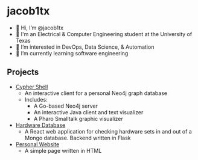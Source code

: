 jacob1tx
=========
* 👋 Hi, I’m @jacob1tx
* 🏫 I'm an Electrical & Computer Engineering student at the University of Texas
* 👀 I’m interested in DevOps, Data Science, & Automation
* 🌱 I’m currently learning software engineering

Projects
--------
* [Cypher Shell](https://github.com/jacob1tx/pp-jgm3339)
	* An interactive client for a personal Neo4j graph database
	* Includes:
		* A Go-based Neo4j server
   		* An interactive Java client and text visualizer
  		* A Pharo Smalltalk graphic visualizer
* [Hardware Database](https://github.com/jacob1tx/SoftHardware)
	* A React web application for checking hardware sets in and out of a Mongo database. Backend written in Flask
* [Personal Website](https://github.com/jacob1tx/jacob1tx.github.io)
	* A simple page written in HTML

